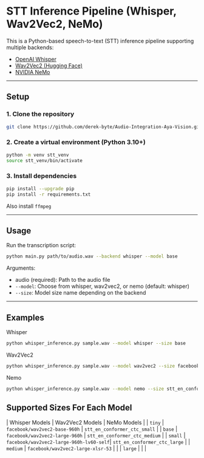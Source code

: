 # STT Inference Pipeline (Whisper, Wav2Vec2, NeMo)

This is a Python-based speech-to-text (STT) inference pipeline supporting multiple backends:
- [OpenAI Whisper](https://github.com/openai/whisper)
- [Wav2Vec2 (Hugging Face)](https://huggingface.co/facebook/wav2vec2-base-960h)
- [NVIDIA NeMo](https://github.com/NVIDIA/NeMo)


---

## Setup

### 1. Clone the repository

```bash
git clone https://github.com/derek-byte/Audio-Integration-Aya-Vision.git
```

### 2. Create a virtual environment (Python 3.10+)

```bash
python -m venv stt_venv
source stt_venv/bin/activate
```

### 3. Install dependencies

```bash
pip install --upgrade pip
pip install -r requirements.txt
```

Also install `ffmpeg`

---

## Usage

Run the transcription script:

```bash
python main.py path/to/audio.wav --backend whisper --model base
```

Arguments:
- audio (required): Path to the audio file
- `--model`: Choose from whisper, wav2vec2, or nemo (default: whisper)
- `--size`: Model size name depending on the backend

---

## Examples

Whisper

```bash
python whisper_inference.py sample.wav --model whisper --size base
```
Wav2Vec2

```bash
python whisper_inference.py sample.wav --model wav2vec2 --size facebook/wav2vec2-base-960h
```
Nemo

```bash
python whisper_inference.py sample.wav --model nemo --size stt_en_conformer_ctc_small
```

## Supported Sizes For Each Model

| Whisper Models              | Wav2Vec2 Models                         | NeMo Models                        |
| `tiny`                      | `facebook/wav2vec2-base-960h`           | `stt_en_conformer_ctc_small`       |
| `base`                      | `facebook/wav2vec2-large-960h`          | `stt_en_conformer_ctc_medium`      |
| `small`                     | `facebook/wav2vec2-large-960h-lv60-self`| `stt_en_conformer_ctc_large`       |
| `medium`                    | `facebook/wav2vec2-large-xlsr-53`       |                                    |
| `large`                     |                                         |                                    |

